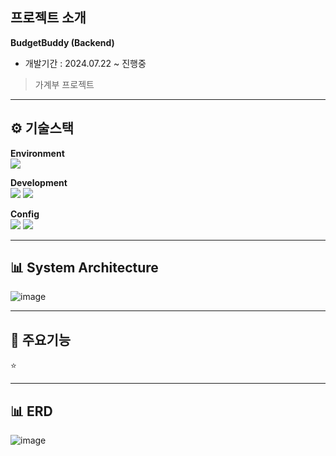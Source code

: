 
## 프로젝트 소개
**BudgetBuddy (Backend)**  
- 개발기간 : 2024.07.22 ~ 진행중
> 가계부 프로젝트

* * *   
⚙️ 기술스택
-------------
**Environment**  
<img src="https://img.shields.io/badge/Spring-6DB33F?style=for-the-badge&logo=spring&logoColor=white"/> 
  
**Development**  
<img src="https://img.shields.io/badge/Java-ED8B00?style=for-the-badge&logo=openjdk&logoColor=white"/> <img src="https://img.shields.io/badge/MariaDB-003545?style=for-the-badge&logo=mariadb&logoColor=white"/>  
  
**Config**  
<img src="https://img.shields.io/badge/Gradle-02303A.svg?style=for-the-badge&logo=Gradle&logoColor=white"/> <img src="https://img.shields.io/badge/Spring_Security-6DB33F?style=for-the-badge&logo=Spring-Security&logoColor=white"/> 

* * *     
📊 System Architecture 
-------------
![image](https://github.com/user-attachments/assets/f28272f7-bb8d-4c85-81b6-72cf253c8830) 

* * *     
📌 주요기능
-------------
⭐ 

* * *     
📊 ERD 
-------------
![image](https://github.com/user-attachments/assets/c2235822-19f8-4794-83f1-318cf508f8e2) 

